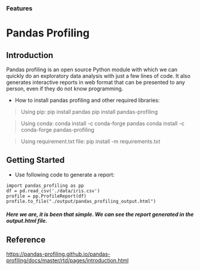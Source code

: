 ### Features

# Pandas Profiling

## Introduction
Pandas profiling is an open source Python module with which we can quickly do an exploratory data analysis with just a few lines of code. It also generates interactive reports in web format that can be presented to any person, even if they do not know programming.

- How to install pandas profiling and other required libraries:

> Using pip:
pip install pandas
pip install pandas-profiling

> Using conda:
conda install -c conda-forge pandas
conda install -c conda-forge pandas-profiling

> Using requirement.txt file:
pip install -m requirements.txt

## Getting Started
- Use following code to generate a report:
```
import pandas_profiling as pp
df = pd.read_csv('./data/iris.csv') 
profile = pp.ProfileReport(df)
profile.to_file("./output/pandas_profiling_output.html")
```

##### Here we are, it is been that simple. We can see the report generated in the output.html file.

## Reference
https://pandas-profiling.github.io/pandas-profiling/docs/master/rtd/pages/introduction.html
